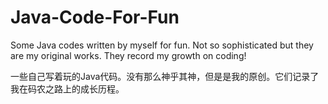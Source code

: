 # Java-Code-For-Fun
Some Java codes written by myself for fun. Not so sophisticated but they are my original works. They record my growth on coding!

一些自己写着玩的Java代码。没有那么神乎其神，但是是我的原创。它们记录了我在码农之路上的成长历程。
